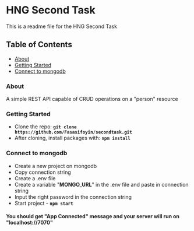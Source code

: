 # HNG Second Task

This is a readme file for the HNG Second Task

## Table of Contents

* [About](#about)
* [Getting Started](#start)
* [Connect to mongodb](#mongo)

### <a name="about">About</a> 
A simple REST API capable of CRUD operations on a "person" resource

### <a name="start">Getting Started</a> 
- Clone the repo: **`git clone https://github.com/Fasasifoyin/secondtask.git`**
- After cloning, install packages with: **`npm install`** 

### <a name="mongo">Connect to mongodb</a> 
- Create a new project on mongodb
- Copy connection string
- Create a .env file
- Create a variable "**MONGO_URL**" in the .env file and paste in connection string
- Input the right password in the connection string
- Start project - **`npm start`**

#### You should get "**App Connected**" message and your server will run on "**localhost://7070**"